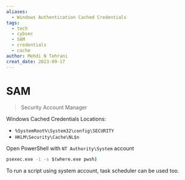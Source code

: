 ```yaml
---
aliases:
  - Windows Authentication Cached Credentials
tags:
  - tech
  - cybsec
  - SAM
  - credentials
  - cache
author: Mehdi N Tehrani
creat_date: 2023-09-17
---
```


# SAM
> Security Account Manager

Windows Cached Credentials Locations:
- `%SystemRoot%\System32\config\SECURITY`
- `HKLM\Security\Cache\NL$n`

Open PowerShell with `NT Authority\System` account
```cmd
psexec.exe -i -s $(where.exe pwsh)
```
To run a script using system account, task scheduler can be used too.

